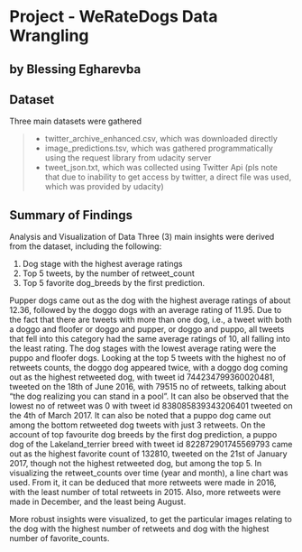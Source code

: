 # Project - WeRateDogs Data Wrangling
## by Blessing Egharevba


## Dataset

Three main datasets were gathered
> - twitter_archive_enhanced.csv, which was downloaded directly
> - image_predictions.tsv, which was gathered programmatically using the request library from udacity server
> - tweet_json.txt, which was collected using Twitter Api (pls note that due to inability to get access by twitter, a direct file was used, which was provided by udacity)


## Summary of Findings

Analysis and Visualization of Data
Three (3) main insights were derived from the dataset, including the following:
1. Dog stage with the highest average ratings
2. Top 5 tweets, by the number of retweet_count
3. Top 5 favorite dog_breeds by the first prediction.

Pupper dogs came out as the dog with the highest average ratings of about 12.36, followed by the doggo dogs with an average rating of 11.95. Due to the fact that there are tweets with more than one dog, i.e., a tweet with both a doggo and floofer or doggo and pupper, or doggo and puppo, all tweets that fell into this category had the same average ratings of 10, all falling into the least rating. The dog stages with the lowest average rating were the puppo and floofer dogs.
Looking at the top 5 tweets with the highest no of retweets counts, the doggo dog appeared twice, with a doggo dog coming out as the highest retweeted dog, with tweet id 744234799360020481, tweeted on the 18th of June 2016, with 79515 no of retweets, talking about “the dog realizing you can stand in a pool”. It can also be observed that the lowest no of retweet was 0 with tweet id 838085839343206401 tweeted on the 4th of March 2017. It can also be noted that a puppo dog came out among the bottom retweeted dog tweets with just 3 retweets.
On the account of top favourite dog breeds by the first dog prediction, a puppo dog of the Lakeland_terrier breed with tweet id 822872901745569793 came out as the highest favorite count of 132810, tweeted on the 21st of January 2017, though not the highest retweeted dog, but among the top 5.
In visualizing the retweet_counts over time (year and month), a line chart was used. From it, it can be deduced that more retweets were made in 2016, with the least number of total retweets in 2015. Also, more retweets were made in December, and the least being August.

More robust insights were visualized, to get the particular images relating to the dog with the highest number of retweets and dog with the highest number of favorite_counts. 

